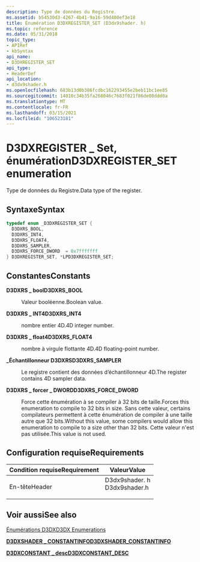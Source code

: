 ```yaml
---
description: Type de données du Registre.
ms.assetid: b54530d3-4267-4b41-9a16-59d400ef3e18
title: Énumération D3DXREGISTER_SET (D3dx9shader. h)
ms.topic: reference
ms.date: 05/31/2018
topic_type:
- APIRef
- kbSyntax
api_name:
- D3DXREGISTER_SET
api_type:
- HeaderDef
api_location:
- d3dx9shader.h
ms.openlocfilehash: 683b13d0b386fcdbc162293455e2beb11bc1ee85
ms.sourcegitcommit: 14010c34b35fa268046c7683f021f86de08ddd0a
ms.translationtype: MT
ms.contentlocale: fr-FR
ms.lasthandoff: 03/15/2021
ms.locfileid: "106523181"
---
```

# <a name="d3dxregister_set-enumeration"></a><span data-ttu-id="c9545-103">D3DXREGISTER \_ Set, énumération</span><span class="sxs-lookup"><span data-stu-id="c9545-103">D3DXREGISTER\_SET enumeration</span></span>

<span data-ttu-id="c9545-104">Type de données du Registre.</span><span class="sxs-lookup"><span data-stu-id="c9545-104">Data type of the register.</span></span>

## <a name="syntax"></a><span data-ttu-id="c9545-105">Syntaxe</span><span class="sxs-lookup"><span data-stu-id="c9545-105">Syntax</span></span>


```C++
typedef enum _D3DXREGISTER_SET { 
  D3DXRS_BOOL,
  D3DXRS_INT4,
  D3DXRS_FLOAT4,
  D3DXRS_SAMPLER,
  D3DXRS_FORCE_DWORD  = 0x7fffffff
} D3DXREGISTER_SET, *LPD3DXREGISTER_SET;
```



## <a name="constants"></a><span data-ttu-id="c9545-106">Constantes</span><span class="sxs-lookup"><span data-stu-id="c9545-106">Constants</span></span>

<dl> <dt>

<span data-ttu-id="c9545-107"><span id="D3DXRS_BOOL"></span><span id="d3dxrs_bool"></span>**D3DXRS \_ bool**</span><span class="sxs-lookup"><span data-stu-id="c9545-107"><span id="D3DXRS_BOOL"></span><span id="d3dxrs_bool"></span>**D3DXRS\_BOOL**</span></span>
</dt> <dd>

<span data-ttu-id="c9545-108">Valeur booléenne.</span><span class="sxs-lookup"><span data-stu-id="c9545-108">Boolean value.</span></span>

</dd> <dt>

<span data-ttu-id="c9545-109"><span id="D3DXRS_INT4"></span><span id="d3dxrs_int4"></span>**D3DXRS \_ INT4**</span><span class="sxs-lookup"><span data-stu-id="c9545-109"><span id="D3DXRS_INT4"></span><span id="d3dxrs_int4"></span>**D3DXRS\_INT4**</span></span>
</dt> <dd>

<span data-ttu-id="c9545-110">nombre entier 4D.</span><span class="sxs-lookup"><span data-stu-id="c9545-110">4D integer number.</span></span>

</dd> <dt>

<span data-ttu-id="c9545-111"><span id="D3DXRS_FLOAT4"></span><span id="d3dxrs_float4"></span>**D3DXRS \_ float4**</span><span class="sxs-lookup"><span data-stu-id="c9545-111"><span id="D3DXRS_FLOAT4"></span><span id="d3dxrs_float4"></span>**D3DXRS\_FLOAT4**</span></span>
</dt> <dd>

<span data-ttu-id="c9545-112">nombre à virgule flottante 4D.</span><span class="sxs-lookup"><span data-stu-id="c9545-112">4D floating-point number.</span></span>

</dd> <dt>

<span data-ttu-id="c9545-113"><span id="D3DXRS_SAMPLER"></span><span id="d3dxrs_sampler"></span>**\_Échantillonneur D3DXRS**</span><span class="sxs-lookup"><span data-stu-id="c9545-113"><span id="D3DXRS_SAMPLER"></span><span id="d3dxrs_sampler"></span>**D3DXRS\_SAMPLER**</span></span>
</dt> <dd>

<span data-ttu-id="c9545-114">Le registre contient des données d’échantillonneur 4D.</span><span class="sxs-lookup"><span data-stu-id="c9545-114">The register contains 4D sampler data.</span></span>

</dd> <dt>

<span data-ttu-id="c9545-115"><span id="D3DXRS_FORCE_DWORD"></span><span id="d3dxrs_force_dword"></span>**D3DXRS \_ forcer \_ DWORD**</span><span class="sxs-lookup"><span data-stu-id="c9545-115"><span id="D3DXRS_FORCE_DWORD"></span><span id="d3dxrs_force_dword"></span>**D3DXRS\_FORCE\_DWORD**</span></span>
</dt> <dd>

<span data-ttu-id="c9545-116">Force cette énumération à se compiler à 32 bits de taille.</span><span class="sxs-lookup"><span data-stu-id="c9545-116">Forces this enumeration to compile to 32 bits in size.</span></span> <span data-ttu-id="c9545-117">Sans cette valeur, certains compilateurs permettent à cette énumération de compiler à une taille autre que 32 bits.</span><span class="sxs-lookup"><span data-stu-id="c9545-117">Without this value, some compilers would allow this enumeration to compile to a size other than 32 bits.</span></span> <span data-ttu-id="c9545-118">Cette valeur n'est pas utilisée.</span><span class="sxs-lookup"><span data-stu-id="c9545-118">This value is not used.</span></span>

</dd> </dl>

## <a name="requirements"></a><span data-ttu-id="c9545-119">Configuration requise</span><span class="sxs-lookup"><span data-stu-id="c9545-119">Requirements</span></span>



| <span data-ttu-id="c9545-120">Condition requise</span><span class="sxs-lookup"><span data-stu-id="c9545-120">Requirement</span></span> | <span data-ttu-id="c9545-121">Valeur</span><span class="sxs-lookup"><span data-stu-id="c9545-121">Value</span></span> |
|-------------------|------------------------------------------------------------------------------------------|
| <span data-ttu-id="c9545-122">En-tête</span><span class="sxs-lookup"><span data-stu-id="c9545-122">Header</span></span><br/> | <dl> <span data-ttu-id="c9545-123"><dt>D3dx9shader. h</dt></span><span class="sxs-lookup"><span data-stu-id="c9545-123"><dt>D3dx9shader.h</dt></span></span> </dl> |



## <a name="see-also"></a><span data-ttu-id="c9545-124">Voir aussi</span><span class="sxs-lookup"><span data-stu-id="c9545-124">See also</span></span>

<dl> <dt>

[<span data-ttu-id="c9545-125">Énumérations D3DX</span><span class="sxs-lookup"><span data-stu-id="c9545-125">D3DX Enumerations</span></span>](dx9-graphics-reference-d3dx-enums.md)
</dt> <dt>

[<span data-ttu-id="c9545-126">**D3DXSHADER \_ CONSTANTINFO**</span><span class="sxs-lookup"><span data-stu-id="c9545-126">**D3DXSHADER\_CONSTANTINFO**</span></span>](d3dxshader-constantinfo.md)
</dt> <dt>

[<span data-ttu-id="c9545-127">**D3DXCONSTANT \_ desc**</span><span class="sxs-lookup"><span data-stu-id="c9545-127">**D3DXCONSTANT\_DESC**</span></span>](d3dxconstant-desc.md)
</dt> </dl>

 

 




